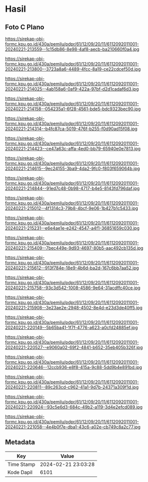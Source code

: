 # Hasil

## Foto C Plano

https://sirekap-obj-formc.kpu.go.id/430a/pemilu/pdpr/61/12/09/20/11/6112092011001-20240221-213559--1c15db86-8e98-4af8-aecb-ba210660f0a4.jpg

https://sirekap-obj-formc.kpu.go.id/430a/pemilu/pdpr/61/12/09/20/11/6112092011001-20240221-213800--3723a8a6-4489-4fcc-8a19-ce22cdcef50d.jpg

https://sirekap-obj-formc.kpu.go.id/430a/pemilu/pdpr/61/12/09/20/11/6112092011001-20240221-214025--4ab158a6-0af9-422a-97bf-d2d1cadaf6d3.jpg

https://sirekap-obj-formc.kpu.go.id/430a/pemilu/pdpr/61/12/09/20/11/6112092011001-20240221-214158--054235a1-6f28-4561-bde5-bdc9323bec90.jpg

https://sirekap-obj-formc.kpu.go.id/430a/pemilu/pdpr/61/12/09/20/11/6112092011001-20240221-214314--b4fc87ca-5019-476f-b255-f0d90ad15f08.jpg

https://sirekap-obj-formc.kpu.go.id/430a/pemilu/pdpr/61/12/09/20/11/6112092011001-20240221-214423--ce47a63c-affa-4ed0-bb79-65940e0e7813.jpg

https://sirekap-obj-formc.kpu.go.id/430a/pemilu/pdpr/61/12/09/20/11/6112092011001-20240221-214615--9ec24155-3ba9-4da2-9fc0-f803f659064b.jpg

https://sirekap-obj-formc.kpu.go.id/430a/pemilu/pdpr/61/12/09/20/11/6112092011001-20240221-214844--91ed7c48-0b98-4717-b4e5-8143fd796daf.jpg

https://sirekap-obj-formc.kpu.go.id/430a/pemilu/pdpr/61/12/09/20/11/6112092011001-20240221-215012--4f1314c3-79b8-4bcf-9e06-1b427b1c5433.jpg

https://sirekap-obj-formc.kpu.go.id/430a/pemilu/pdpr/61/12/09/20/11/6112092011001-20240221-215231--e6e4ae1e-e242-4547-a4f1-36851659c030.jpg

https://sirekap-obj-formc.kpu.go.id/430a/pemilu/pdpr/61/12/09/20/11/6112092011001-20240221-215409--7bec449e-9d93-4697-80b5-aac492cb135d.jpg

https://sirekap-obj-formc.kpu.go.id/430a/pemilu/pdpr/61/12/09/20/11/6112092011001-20240221-215612--913f784e-18e9-4b6d-ba2d-167c6bb7aa52.jpg

https://sirekap-obj-formc.kpu.go.id/430a/pemilu/pdpr/61/12/09/20/11/6112092011001-20240221-215758--93c3d542-1008-4586-9e64-31acdffc40ce.jpg

https://sirekap-obj-formc.kpu.go.id/430a/pemilu/pdpr/61/12/09/20/11/6112092011001-20240221-215908--3e23ae2e-2948-4502-8e4d-e23d3de40ff5.jpg

https://sirekap-obj-formc.kpu.go.id/430a/pemilu/pdpr/61/12/09/20/11/6112092011001-20240221-220149--5b65ba41-1f7f-4776-a623-a0cfd24885ef.jpg

https://sirekap-obj-formc.kpu.go.id/430a/pemilu/pdpr/61/12/09/20/11/6112092011001-20240221-220527--e9060a02-69f2-4841-b652-35eb405b326f.jpg

https://sirekap-obj-formc.kpu.go.id/430a/pemilu/pdpr/61/12/09/20/11/6112092011001-20240221-220646--12ccb936-e8f8-415a-9c88-5dd9b4e891bd.jpg

https://sirekap-obj-formc.kpu.go.id/430a/pemilu/pdpr/61/12/09/20/11/6112092011001-20240221-220811--89c263cd-c962-41a1-9d7b-24371a309f1d.jpg

https://sirekap-obj-formc.kpu.go.id/430a/pemilu/pdpr/61/12/09/20/11/6112092011001-20240221-220924--93c5e6d3-684c-49b2-a119-3d4e2efcd089.jpg

https://sirekap-obj-formc.kpu.go.id/430a/pemilu/pdpr/61/12/09/20/11/6112092011001-20240221-221058--4e4b0f7e-dba1-43c6-a02e-cb749c8a2c77.jpg


## Metadata

| Key        | Value               |
| ---------- | ------------------- |
| Time Stamp | 2024-02-21 23:03:28 |
| Kode Dapil | 6101                |



